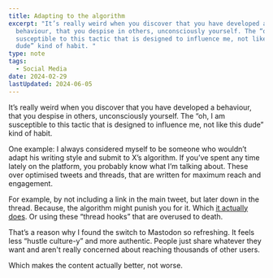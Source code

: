 ```yaml
---
title: Adapting to the algorithm
excerpt: "It’s really weird when you discover that you have developed a
  behaviour, that you despise in others, unconsciously yourself. The “oh, I am
  susceptible to this tactic that is designed to influence me, not like this
  dude” kind of habit. "
type: note
tags:
  - Social Media
date: 2024-02-29
lastUpdated: 2024-06-05
---
```


It’s really weird when you discover that you have developed a behaviour, that you despise in others, unconsciously yourself. The “oh, I am susceptible to this tactic that is designed to influence me, not like this dude” kind of habit. 

One example: I always considered myself to be someone who wouldn’t adapt his writing style and submit to X’s algorithm. If you’ve spent any time lately on the platform, you probably know what I’m talking about. These over optimised tweets and threads, that are written for maximum reach and engagement.

For example, by not including a link in the main tweet, but later down in the thread. Because, the algorithm might punish you for it. Which [it actually does](https://blog.symphonic.com/2023/05/23/7-new-facts-about-twitters-algorithm-you-may-have-missed/). Or using these “thread hooks” that are overused to death.

That’s a reason why I found the switch to Mastodon so refreshing. It feels less “hustle culture-y” and more authentic. People just share whatever they want and aren't really concerned about reaching thousands of other users.

Which makes the content actually better, not worse.
